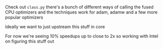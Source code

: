 Check out `class.py` there's a bunch of different ways of calling the fused CPU optimizers and the techniques work for adam, adamw and a few more popular optimizers

Ideally we want to just upstream this stuff in core

For now we're seeing 10% speedups up to close to 2x so working with Intel on figuring this stuff out
